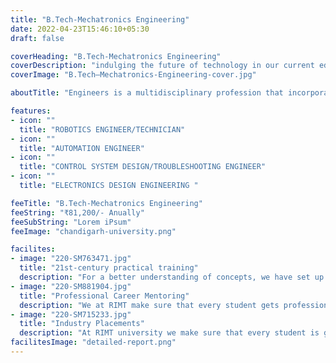 ```yaml
---
title: "B.Tech-Mechatronics Engineering"
date: 2022-04-23T15:46:10+05:30
draft: false

coverHeading: "B.Tech-Mechatronics Engineering"
coverDescription: "indulging the future of technology in our current education"
coverImage: "B.Tech–Mechatronics-Engineering-cover.jpg"

aboutTitle: "Engineers is a multidisciplinary profession that incorporates multiple forms of engineering, including electrical, computer, and mechanical engineering, and refers to the skill sets required in the modern, sophisticated automated manufacturing business. Mechatronics specialists work at the interface of mechanics, electronics, and computers to produce simpler, smarter systems. Mechatronics is a critical building block for the anticipated rise in automation and manufacturing. Mechatronics engineering is internationally known for providing world-class technical education and research to meet the ever-changing industrial and societal needs."

features:
- icon: ""
  title: "ROBOTICS ENGINEER/TECHNICIAN"
- icon: ""
  title: "AUTOMATION ENGINEER"
- icon: ""
  title: "CONTROL SYSTEM DESIGN/TROUBLESHOOTING ENGINEER"
- icon: ""
  title: "ELECTRONICS DESIGN ENGINEERING "

feeTitle: "B.Tech-Mechatronics Engineering"
feeString: "₹81,200/- Anually"
feeSubString: "Lorem iPsum"
feeImage: "chandigarh-university.png"

facilites:
- image: "220-SM763471.jpg"
  title: "21st-century practical training"
  description: "For a better understanding of concepts, we have set up advanced 21st-century tools equipped with advanced training methods so that students can learn every concept practically in a better way."
- image: "220-SM881904.jpg"
  title: "Professional Career Mentoring"
  description: "We at RIMT make sure that every student gets professional career mentoring from the industry experts to set career targets & for this we have created a career & placement cell too."
- image: "220-SM715233.jpg"
  title: "Industry Placements"
  description: "At RIMT university we make sure that every student is getting placed, each year more than 500 companies visit the campus of RIMT to hire our brightest of the talents"
facilitesImage: "detailed-report.png"
---
```


